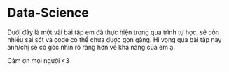 ﻿# Data-Science

Dưới đây là một vài bài tập em đã thực hiện trong quá trình tự học, sẽ còn nhiều sai sót và code có thể chưa được gọn gàng. Hi vọng qua bài tập này anh/chị sẽ có góc nhìn rõ ràng hơn về khả năng của em ạ.

Cảm ơn mọi người <3
